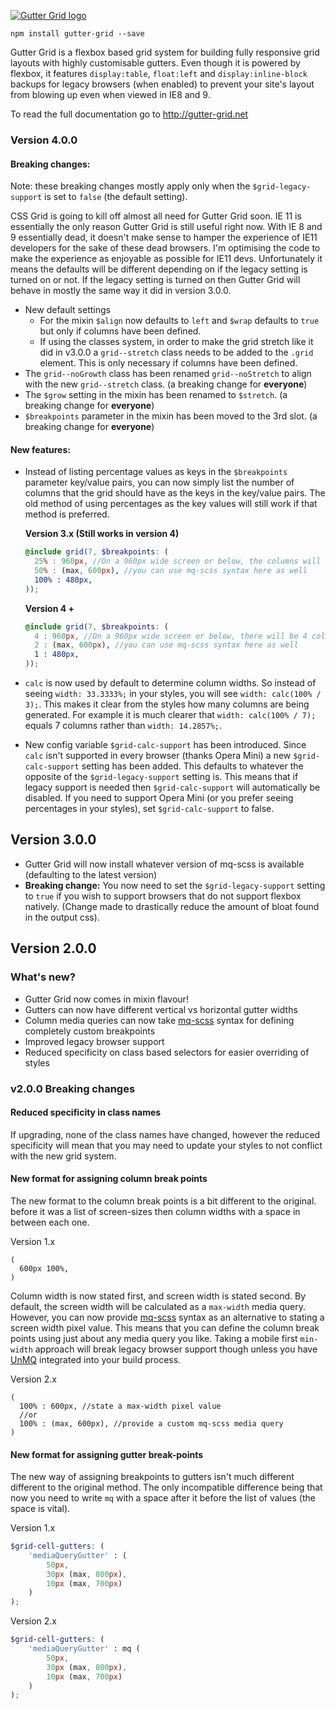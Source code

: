 [![Gutter Grid logo](http://gutter-grid.net/assets/images/social-media.jpg)](http://gutter-grid.net)

``````
npm install gutter-grid --save
``````

Gutter Grid is a flexbox based grid system for building fully responsive grid layouts with highly customisable gutters. Even though it is powered by flexbox, it features `display:table`, `float:left` and `display:inline-block` backups for legacy browsers (when enabled) to prevent your site's layout from blowing up even when viewed in IE8 and 9.

To read the full documentation go to http://gutter-grid.net

### Version 4.0.0

#### Breaking changes:

Note: these breaking changes mostly apply only when the `$grid-legacy-support` is set to `false` (the default setting).

CSS Grid is going to kill off almost all need for Gutter Grid soon. IE 11 is essentially the only reason Gutter Grid is still useful right now.
With IE 8 and 9 essentially dead, it doesn't make sense to hamper the experience of IE11 developers for the sake of these dead browsers.
I'm optimising the code to make the experience as enjoyable as possible for IE11 devs. Unfortunately it means the defaults will be different depending on if the legacy setting is turned on or not.
If the legacy setting is turned on then Gutter Grid will behave in mostly the same way it did in version 3.0.0.

- New default settings
  - For the mixin `$align` now defaults to `left` and `$wrap` defaults to `true` but only if columns have been defined.
  - If using the classes system, in order to make the grid stretch like it did in v3.0.0 a `grid--stretch` class needs to be added to the `.grid` element. This is only necessary if columns have been defined.
- The `grid--noGrowth` class has been renamed `grid--noStretch` to align with the new `grid--stretch` class. (a breaking change for **everyone**)
- The `$grow` setting in the mixin has been renamed to `$stretch`. (a breaking change for **everyone**)
- `$breakpoints` parameter in the mixin has been moved to the 3rd slot. (a breaking change for **everyone**)

#### New features:

- Instead of listing percentage values as keys in the `$breakpoints` parameter key/value pairs, you can now simply list the number of columns that  the grid should have as the keys in the key/value pairs. The old method of using percentages as the key values will still work if that method is preferred.

  **Version 3.x (Still works in version 4)**

  ````scss
  @include grid(7, $breakpoints: (
    25% : 960px, //On a 960px wide screen or below, the columns will be 25% wide
    50% : (max, 600px), //you can use mq-scss syntax here as well
    100% : 480px,
  ));
  ````

  **Version 4 +**

  ````scss
  @include grid(7, $breakpoints: (
    4 : 960px, //On a 960px wide screen or below, there will be 4 columns
    2 : (max, 600px), //you can use mq-scss syntax here as well
    1 : 480px,
  ));
  ````

- `calc` is now used by default to determine column widths. So instead of seeing `width: 33.3333%;` in your styles, you will see `width: calc(100% / 3);`. This makes it clear from the styles how many columns are being generated. For example it is much clearer that `width: calc(100% / 7);` equals 7 columns rather than `width: 14.2857%;`.

- New config variable `$grid-calc-support` has been introduced. Since `calc` isn't supported in every browser (thanks Opera Mini) a new `$grid-calc-support` setting has been added. This defaults to whatever the opposite of the `$grid-legacy-support` setting is. This means that if legacy support is needed then `$grid-calc-support` will automatically be disabled. If you need to support Opera Mini (or you prefer seeing percentages in your styles), set `$grid-calc-support` to false.


## Version 3.0.0

  - Gutter Grid will now install whatever version of mq-scss is available (defaulting to the latest version)
  - **Breaking change:** You now need to set the `$grid-legacy-support` setting to `true` if you wish to support browsers that do not support flexbox natively. (Change made to drastically reduce the amount of bloat found in the output css).

## Version 2.0.0

### What's new?

  - Gutter Grid now comes in mixin flavour!
  - Gutters can now have different vertical vs horizontal gutter widths
  - Column media queries can now take [mq-scss](https://www.npmjs.com/package/mq-scss) syntax for defining completely custom breakpoints
  - Improved legacy browser support
  - Reduced specificity on class based selectors for easier overriding of styles

### v2.0.0 Breaking changes

#### Reduced specificity in class names

If upgrading, none of the class names have changed, however the reduced specificity will mean that you may need to update your styles to not conflict with the new grid system.

#### New format for assigning column break points

The new format to the column break points is a bit different to the original. before it was a list of screen-sizes then column widths with a space in between each one.

Version 1.x

`````
(
  600px 100%,
)
`````

Column width is now stated first, and screen width is stated second. By default, the screen width will be calculated as a `max-width` media query. However, you can now provide [mq-scss](https://www.npmjs.com/package/mq-scss) syntax as an alternative to stating a screen width pixel value. This means that you can define the column break points using just about any media query you like. Taking a mobile first `min-width` approach will break legacy browser support though unless you have [UnMQ](https://github.com/jonathantneal/postcss-unmq) integrated into your build process.

Version 2.x

`````
(
  100% : 600px, //state a max-width pixel value
  //or
  100% : (max, 600px), //provide a custom mq-scss media query
)
`````

#### New format for assigning gutter break-points

The new way of assigning breakpoints to gutters isn't much different different to the original method. The only incompatible difference being that now you need to write `mq` with a space after it before the list of values (the space is vital).

Version 1.x

`````scss
$grid-cell-gutters: (
    'mediaQueryGutter' : (
        50px,
        30px (max, 800px),
        10px (max, 700px)
    )
);
`````

Version 2.x

`````scss
$grid-cell-gutters: (
    'mediaQueryGutter' : mq (
        50px,
        30px (max, 800px),
        10px (max, 700px)
    )
);
`````
